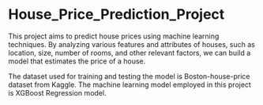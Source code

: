 # House_Price_Prediction_Project

This project aims to predict house prices using machine learning techniques. By analyzing various features and attributes of houses, such as location, size, number of rooms, and other relevant factors, we can build a model that estimates the price of a house.

The dataset used for training and testing the model is Boston-house-price dataset from Kaggle. The machine learning model employed in this project is XGBoost Regression model.
